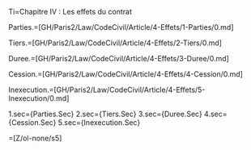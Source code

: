 Ti=Chapitre IV : Les effets du contrat

Parties.=[GH/Paris2/Law/CodeCivil/Article/4-Effets/1-Parties/0.md]

Tiers.=[GH/Paris2/Law/CodeCivil/Article/4-Effets/2-Tiers/0.md]

Duree.=[GH/Paris2/Law/CodeCivil/Article/4-Effets/3-Duree/0.md]

Cession.=[GH/Paris2/Law/CodeCivil/Article/4-Effets/4-Cession/0.md]

Inexecution.=[GH/Paris2/Law/CodeCivil/Article/4-Effets/5-Inexecution/0.md]

1.sec={Parties.Sec}
2.sec={Tiers.Sec}
3.sec={Duree.Sec}
4.sec={Cession.Sec}
5.sec={Inexecution.Sec}

=[Z/ol-none/s5]